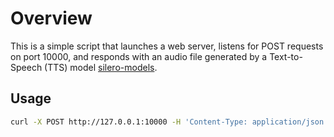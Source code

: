 # Overview

This is a simple script that launches a web server, listens for POST requests on port 10000, and responds with an audio file generated by a Text-to-Speech (TTS) model [silero-models](https://github.com/snakers4/silero-models).

## Usage

```bash
curl -X POST http://127.0.0.1:10000 -H 'Content-Type: application/json' -d '{"text":"Message"}'
```
